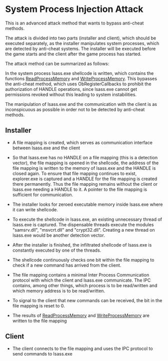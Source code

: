 # System Process Injection Attack



This is an advanced attack method that wants to bypass anti-cheat methods.



The attack is divided into two parts (installer and client), which should be executed separately, as the installer manipulates system processes, which are detected by anti-cheat systems. The installer will be executed before the game starts and the client after the game process has started.



The attack method can be summarized as follows:



In the system process lsass.exe shellcode is written, which contains the functions [ReadProcessMemory](https://msdn.microsoft.com/de-de/library/windows/desktop/ms680553%28v=vs.85%29.aspx?f=255&MSPPError=-2147217396) and [WriteProcessMemory](https://msdn.microsoft.com/de-de/library/windows/desktop/ms681674(v=vs.85).aspx). This bypasses the anti-cheat method, which uses ObRegisterCallbacks to prohibit the authorization of HANDLE operations, since lsass.exe cannot get permissions revoked without this leading to system instabilities.



The manipulation of lsass.exe and the communication with the client is as inconspicuous as possible in order not to be detected by anti-cheat methods.




## Installer



- A file mapping is created, which serves as communication interface between lsass.exe and the client

- So that lsass.exe has no HANDLE on a file mapping (this is a detection vector), the file mapping is opened in the shellcode, the address of the file mapping is written to the memory of lsass.exe and the HANDLE is closed again. To ensure that file mapping continues to exist, explorer.exe is captured and a HANDLE for the file mapping is created there permanently. Thus the file mapping remains without the client or lsass.exe needing a HANDLE to it. A pointer to the file mapping is sufficient for communication.

- The installer looks for zeroed executable memory inside lsass.exe where it can write shellcode.
- To execute the shellcode in lsass.exe, an existing unnecessary thread of lsass.exe is captured. The dispensable threads execute the modules "samsrv.dll", "msvcrt.dll" and "crypt32.dll". Creating a new thread on lsass.exe would be another detection vector.
- After the installer is finished, the infiltrated shellcode of lsass.exe is constantly executed by one of the threads.
- The shellcode continuously checks one bit within the file mapping to check if a new command has arrived from the client.

- The file mapping contains a minimal Inter Process Communication protocol with which the client and lsass.exe communicate. The IPC contains, among other things, which process is to be read/written and which memory address is to be read/written.
- To signal to the client that new commands can be received, the bit in the file mapping is reset to 0.
- The results of [ReadProcessMemory](https://msdn.microsoft.com/de-de/library/windows/desktop/ms680553%28v=vs.85%29.aspx?f=255&MSPPError=-2147217396) and [WriteProcessMemory](https://msdn.microsoft.com/de-de/library/windows/desktop/ms681674(v=vs.85).aspx) are written to the file mapping




## Client

- The client connects to the file mapping and uses the IPC protocol to send commands to lsass.exe